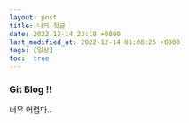 ```yaml
---
layout: post
title: 나의 첫글
date: 2022-12-14 23:18 +0800
last_modified_at: 2022-12-14 01:08:25 +0800
tags: [일상]
toc:  true
---
```

### Git Blog !!

너무 어렵다..



